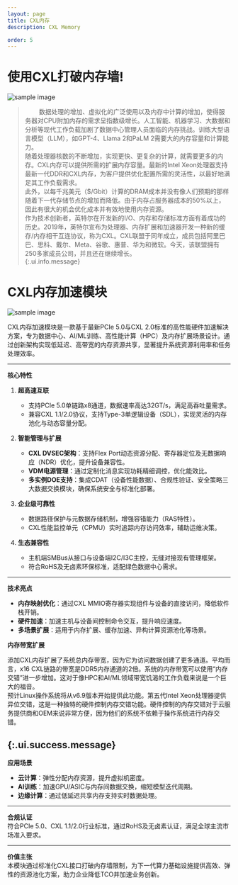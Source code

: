 ```yaml
---
layout: page
title: CXL内存
description: CXL Memory

order: 5
---
```


# 使用CXL打破内存墙!

![sample image](cxl-bridges-the-gap-data-memory-capacity.png "内存墙")

> &nbsp;&nbsp;&nbsp;&nbsp;&nbsp;&nbsp;&nbsp;&nbsp;数据处理的增加、虚拟化的广泛使用以及内存中计算的增加，使得服务器对CPU附加内存的需求呈指数级增长。人工智能、机器学习、大数据和分析等现代工作负载加剧了数据中心管理人员面临的内存挑战。训练大型语言模型（LLM），如GPT-4、Llama 2和PaLM 2需要大的内存容量和计算能力。<br>
随着处理器核数的不断增加，实现更快、更复杂的计算，就需要更多的内存。CXL内存可以提供所需的扩展内存容量。最新的Intel Xeon处理器支持最新一代DDR和CXL内存，为客户提供优化配置所需的灵活性，以最好地满足其工作负载需求。<br>
此外，以每千兆美元（$/Gbit）计算的DRAM成本并没有像人们预期的那样随着下一代存储节点的增加而降低。由于内存占服务器成本的50%以上，因此有很大的机会优化成本并有效地使用内存资源。<br>
作为技术创新者，英特尔在开发新的I/O、内存和存储标准方面有着成功的历史。2019年，英特尔宣布为处理器、内存扩展和加速器开发一种新的缓存/内存相干互连协议，称为CXL。CXL联盟于同年成立，成员包括阿里巴巴、思科、戴尔、Meta、谷歌、惠普、华为和微软。今天，该联盟拥有250多家成员公司，并且还在继续增长。<br>
{:.ui.info.message}

# CXL内存加速模块

![sample image](42f0a0afd5d3428187d3b928211cd622.png "CXL")

CXL内存加速模块是一款基于最新PCIe 5.0与CXL 2.0标准的高性能硬件加速解决方案，专为数据中心、AI/ML训练、高性能计算（HPC）及内存扩展场景设计。通过创新架构实现低延迟、高带宽的内存资源共享，显著提升系统资源利用率和任务处理效率。

---

**核心特性**  
1. **超高速互联**  
   - 支持PCIe 5.0单链路x8通道，数据速率高达32GT/s，满足高吞吐量需求。  
   - 兼容CXL 1.1/2.0协议，支持Type-3单逻辑设备（SDL），实现灵活的内存池化与动态容量分配。

2. **智能管理与扩展**  
   - **CXL DVSEC架构**：支持Flex Port动态资源分配、寄存器定位及无数据响应（NDR）优化，提升设备兼容性。  
   - **VDM电源管理**：通过定制化消息实现功耗精细调控，优化能效比。  
   - **多实例DOE支持**：集成CDAT（设备性能数据）、合规性验证、安全策略三大数据交换模块，确保系统安全与标准化部署。

3. **企业级可靠性**  
   - 数据路径保护与元数据存储机制，增强容错能力（RAS特性）。  
   - CXL性能监控单元（CPMU）实时追踪内存访问效率，辅助运维决策。

4. **生态兼容性**  
   - 主机端SMBus从接口与设备端I2C/I3C主控，无缝对接现有管理框架。  
   - 符合RoHS及无卤素环保标准，适配绿色数据中心需求。

--- 

**技术亮点**  
- **内存映射优化**：通过CXL MMIO寄存器实现组件与设备的直接访问，降低软件栈开销。  
- **硬件加速**：加速主机与设备间控制命令交互，提升响应速度。  
- **多场景扩展**：适用于内存扩展、缓存加速、异构计算资源池化等场景。

<span><b>内存带宽扩展</b></span><br>

添加CXL内存扩展了系统总内存带宽，因为它为访问数据创建了更多通道。平均而言，x16 CXL链路的带宽是DDR5内存通道的2倍。系统的内存带宽可以使用“内存交错”进一步增加。这对于像HPC和AI/ML领域带宽饥渴的工作负载来说是一个巨大的福音。<br>
预计Linux操作系统将从v6.9版本开始提供此功能。第五代Intel Xeon处理器提供异位交错，这是一种独特的硬件控制内存交错功能。硬件控制的内存交错对于云服务提供商和OEM来说非常方便，因为他们的系统不依赖于操作系统进行内存交错。<br>

{:.ui.success.message}
--- 

**应用场景**  
- **云计算**：弹性分配内存资源，提升虚拟机密度。  
- **AI训练**：加速GPU/ASIC与内存间数据交换，缩短模型迭代周期。  
- **边缘计算**：通过低延迟共享内存支持实时数据处理。  

--- 

**合规认证**  
符合PCIe 5.0、CXL 1.1/2.0行业标准，通过RoHS及无卤素认证，满足全球主流市场准入要求。  

---  
**价值主张**  
本模块通过标准化CXL接口打破内存墙限制，为下一代算力基础设施提供高效、弹性的资源池化方案，助力企业降低TCO并加速业务创新。
